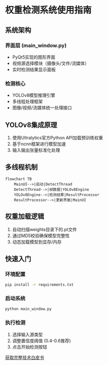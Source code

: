 # 权重检测系统使用指南

## 系统架构
### 界面层 (main_window.py)
- PyQt5实现的图形界面
- 视频源选择模块（摄像头/文件/流媒体）
- 实时检测结果显示面板

### 检测核心
- YOLOv8模型推理引擎
- 多线程处理框架
- 图像/视频/流媒体统一处理接口

## YOLOv8集成原理
1. 使用Ultralytics官方Python API加载预训练权重
2. 基于ncnn框架进行模型加速
3. 输入输出张量标准化处理

## 多线程机制
```mermaid
flowchart TB
    MainUI-->|启动|DetectThread
    DetectThread-->|帧数据|YOLOv8Engine
    YOLOv8Engine-->|检测结果|ResultProcessor
    ResultProcessor-->|更新界面|MainUI
```

## 权重加载逻辑
1. 自动扫描weights目录下的.pt文件
2. 通过MD5校验确保模型完整性
3. 动态加载模型到显存/内存

## 快速入门
### 环境配置
```bash
pip install -r requirements.txt
```

### 启动系统
```bash
python main_window.py
```

### 执行检测
1. 选择输入源类型
2. 调整置信度阈值 (0.4-0.6推荐)
3. 点击开始检测按钮

[获取完整技术白皮书](../en/technical_whitepaper.md)
